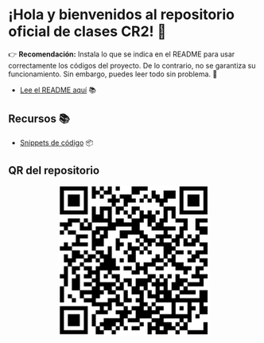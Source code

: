 # ¡Hola y bienvenidos al repositorio oficial de clases CR2! 🎉

👉 **Recomendación:** Instala lo que se indica en el README para usar correctamente los códigos del proyecto. De lo contrario, no se garantiza su funcionamiento. Sin embargo, puedes leer todo sin problema. 📖

- [Lee el README aquí](/src/modules/1-entorno_virtual/README.md) 📚

## Recursos 📚

- [Snippets de código](/src/utils/snippets.ipynb) 📦

## QR del repositorio
<div style="text-align: center;">
  <img src="./public/repo-qr.png" alt="QR del repositorio" width="300"/>
</div>